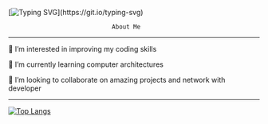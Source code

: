 [![Typing SVG](https://readme-typing-svg.demolab.com/?lines=Hey!+Welcome+to+my+page!;)](https://git.io/typing-svg)
              
                                 About Me     
____________________________________________________________________________
     
 👀 I’m interested in improving my coding skills

 🌱 I’m currently learning computer architectures

 💞️ I’m looking to collaborate on amazing projects and network with developer


____________________________________________________________________
<!-- ![Yadisa's GitHub stats](https://github-readme-stats.vercel.app/api?username=YadiBelly&show_icons=true&theme=radical) -->


[![Top Langs](https://github-readme-stats.vercel.app/api/top-langs/?username=YadiBelly&hide_progress=true)](https://github.com/YadiBelly/github-readme-stats)


